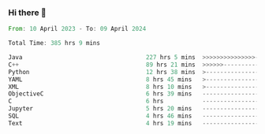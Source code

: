 ### Hi there 👋

<!--
**luoxuanzao/luoxuanzao** is a ✨ _special_ ✨ repository because its `README.md` (this file) appears on your GitHub profile.

Here are some ideas to get you started:

- 🔭 I’m currently working on ...
- 🌱 I’m currently learning ...
- 👯 I’m looking to collaborate on ...
- 🤔 I’m looking for help with ...
- 💬 Ask me about ...
- 📫 How to reach me: ...
- 😄 Pronouns: ...
- ⚡ Fun fact: ...
-->

<!--START_SECTION:waka-->

```rust
From: 10 April 2023 - To: 09 April 2024

Total Time: 385 hrs 9 mins

Java                                   227 hrs 5 mins  >>>>>>>>>>>>>>>----------   58.75 %
C++                                    89 hrs 21 mins  >>>>>>-------------------   23.12 %
Python                                 12 hrs 38 mins  >------------------------   03.27 %
YAML                                   8 hrs 45 mins   >------------------------   02.26 %
XML                                    8 hrs 10 mins   >------------------------   02.12 %
ObjectiveC                             6 hrs 39 mins   -------------------------   01.72 %
C                                      6 hrs           -------------------------   01.55 %
Jupyter                                5 hrs 20 mins   -------------------------   01.38 %
SQL                                    4 hrs 46 mins   -------------------------   01.23 %
Text                                   4 hrs 19 mins   -------------------------   01.12 %
```

<!--END_SECTION:waka-->